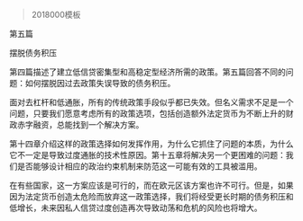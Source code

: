 # 
> 2018000模板


第五篇

摆脱债务积压




第四篇描述了建立低信贷密集型和高稳定型经济所需的政策。第五篇回答不同的问题：如何摆脱因过去政策失误导致的债务积压。

面对去杠杆和低通胀，所有的传统政策手段似乎都已失效。但名义需求不足是一个问题，只要我们愿意考虑所有的政策选项，包括创造额外法定货币为不断上升的财政赤字融资，总能找到一个解决方案。

第十四章介绍这样的政策选择如何发挥作用，为什么它抓住了问题的本质，为什么它不一定是导致过度通胀的技术性原因。第十五章将解决另一个更困难的问题：我们是否能够设计相应的政治约束机制来防范这一可能有效的工具被滥用。

在有些国家，这一方案应该是可行的，而在欧元区该方案也许不可行。但是，如果因为法定货币创造太危险而放弃这一政策选择，我们将经受更长时期的债务积压和低增长，未来因私人信贷过度创造再次导致动荡和危机的风险也将增大。




